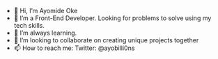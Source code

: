 - 👋 Hi, I’m Ayomide Oke
- 👀 I’m a Front-End Developer. Looking for problems to solve using my tech skills.
- 🌱 I’m always learning.
- 💞️ I’m looking to collaborate on creating unique projects together
- 📫 How to reach me: Twitter: @ayobilli0ns


